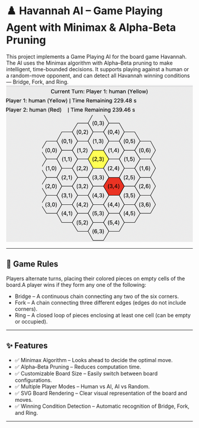 # ♟️ Havannah AI – Game Playing Agent with Minimax & Alpha-Beta Pruning

This project implements a Game Playing AI for the board game Havannah. The AI uses the Minimax algorithm with Alpha–Beta pruning to make intelligent, time-bounded decisions. It supports playing against a human or a random-move opponent, and can detect all Havannah winning conditions — Bridge, Fork, and Ring.
![Alt Text](Havannah.png)

---

## 🎯 Game Rules
Players alternate turns, placing their colored pieces on empty cells of the board.A player wins if they form any one of the following:
- Bridge – A continuous chain connecting any two of the six corners.
- Fork – A chain connecting three different edges (edges do not include corners).
- Ring – A closed loop of pieces enclosing at least one cell (can be empty or occupied).

---

## ✨ Features

- ✅ Minimax Algorithm – Looks ahead to decide the optimal move.
- ✅ Alpha–Beta Pruning – Reduces computation time.
- ✅ Customizable Board Size – Easily switch between board configurations.
- ✅ Multiple Player Modes – Human vs AI, AI vs Random.
- ✅ SVG Board Rendering – Clear visual representation of the board and moves.
- ✅ Winning Condition Detection – Automatic recognition of Bridge, Fork, and Ring.

---

